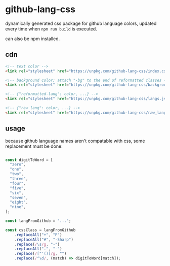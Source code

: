 # github-lang-css

dynamically generated css package for github language colors, updated every time when `npm run build` is executed.

can also be npm installed.

## cdn

```html
<!-- text color -->
<link rel="stylesheet" href="https://unpkg.com/github-lang-css/index.css">

<!-- background color; attach "-bg" to the end of reformatted classes -->
<link rel="stylesheet" href="https://unpkg.com/github-lang-css/background.css">

<!-- {"reformatted-lang": color, ...} -->
<link rel="stylesheet" href="https://unpkg.com/github-lang-css/langs.json">

<!-- {"raw lang": color, ...} -->
<link rel="stylesheet" href="https://unpkg.com/github-lang-css/raw_langs.json">
```

## usage

because github language names aren't compatable with css, some replacement must be done:

```js

const digitToWord = [
  "zero",
  "one",
  "two",
  "three",
  "four",
  "five",
  "six",
  "seven",
  "eight",
  "nine",
];

const langFromGithub = "...";

const cssClass = langFromGithub
    .replaceAll("+", "P")
    .replaceAll("#", "-Sharp")
    .replace(/\s/g, "-")
    .replaceAll(".", "-")
    .replace(/["'()]/g, "")
    .replace(/^\d/, (match) => digitToWord[match]);
```
